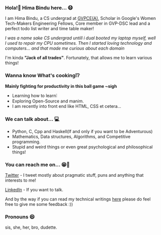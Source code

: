 <!--
**himabindu-run/himabindu-run** is a ✨ _special_ ✨ repository because its `README.md` (this file) appears on your GitHub profile.

Here are some ideas to get you started:

- 🔭 I’m currently working on ...
- 🌱 I’m currently learning ...
- 👯 I’m looking to collaborate on ...
- 🤔 I’m looking for help with ...
- 💬 Ask me about ...
- 📫 How to reach me: ...
- 😄 Pronouns: ...
- ⚡ Fun fact: ...
-->
### Hola!:wave: Hima Bindu here...  :mask:
I am Hima Bindu, a CS undergrad at [GVPCE(A)](http://gvpce.ac.in/index1.html), Scholar in Google's Women Tech-Makers Engineering Fellows, Core member in GVP-DSC lead and a perfect todo list writer and time table maker!

*I was a name sake CS undergrad untill i dual booted my laptop myself, well I used to repair my CPU sometimes. Then I started loving technology and computers... and that made me curious about each domain*

I'm kinda **"Jack of all trades"**.
Fortunately, that allows me to learn various things!

### Wanna know What's cooking:grey_exclamation::grey_question:
**Mainly fighting for productivity in this ball game ~sigh**
- Learning how to learn:grey_exclamation:
- Exploring Open-Source and manim.
- I am recently into front end like HTML, CSS et cetera...


### We can talk about... :computer: 
- Python, C, Cpp and Haskell(If and only if you want to be Adventurous)
- Mathematics, Data structures, Algorithms, and Competitive programming.
- Stupid and weird things or even great psychological and philosophical things!

### You can reach me on... :grin::speech_balloon:
[Twitter](https://twitter.com/BinduTenneti) - I tweet mostly about pragmatic stuff, puns and anything that interests to me!

[LinkedIn](https://www.linkedin.com/in/hima-bindu-002a45194/) - If you want to talk.

And by the way if you can read my technical writings [here](https://medium.com/@b.i.n.d.o) please do feel free to give me some feedback :))

### Pronouns :smile:
sis, 
she,
her,
bro,
dudette.


